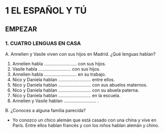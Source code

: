 # 1 EL ESPAÑOL Y TÚ

## EMPEZAR

### 1. CUATRO LENGUAS EN CASA

A. Annelien y Vasile viven con sus hijos en Madrid. ¿Qué lenguas hablan?

1. Annelien habla .......................... con sus hijos.  
2. Vasile habla .......................... con sus hijos.  
3. Annelien habla .......................... en su trabajo.  
4. Nico y Daniela hablan .......................... entre ellos.  
5. Nico y Daniela hablan .......................... con sus abuelos maternos.  
6. Nico y Daniela hablan .......................... con su abuela paterna.  
7. Nico y Daniela hablan .......................... en la escuela.  
8. Annelien y Vasile hablan .......................... .

B. ¿Conoces a alguna familia parecida?  
   - Yo conozco un chico alemán que está casado con una china y vive en París. Entre ellos hablan francés y con los niños hablan alemán y chino.